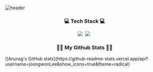 <!-- ### Hi there 👋 -->

<!--
**joongwonLee/joongwonLee** is a ✨ _special_ ✨ repository because its `README.md` (this file) appears on your GitHub profile.

Here are some ideas to get you started:

- 🔭 I’m currently working on ...
### - 🌱 I’m currently learning iOS & Swift
- 👯 I’m looking to collaborate on ...
- 🤔 I’m looking for help with ...
- 💬 Ask me about ...
- 📫 How to reach me: ...
- 😄 Pronouns: ...
- ⚡ Fun fact: ...
-->

![header](https://capsule-render.vercel.app/api?type=soft&color=random&height=300&section=header&text=Joongwon&fontSize=90)

<h3 align="center">💻 Tech Stack 💻</h3>
<p align="center">
<img src="https://img.shields.io/badge/Swift-F05138?style=plastic&logo=Swift&logoColor=orange"/></a>&nbsp
<img src="https://img.shields.io/badge/Python-3766AB?style=plastic&logo=Python&logoColor=white"/></a>&nbsp

<h3 align="center">🧑‍💻 My Github Stats 🧑‍💻</h3>
<!-- <div align="center"> -->
![Anurag's GitHub stats](https://github-readme-stats.vercel.app/api?username=joongwonLee&show_icons=true&theme=radical)
